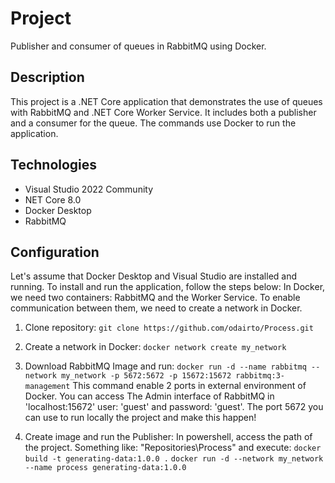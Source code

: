 # Project

Publisher and consumer of queues in RabbitMQ using Docker.

## Description

This project is a .NET Core application that demonstrates the use of queues with RabbitMQ and .NET Core Worker Service. It includes both a publisher and a consumer for the queue. The commands use Docker to run the application.

## Technologies
- Visual Studio 2022 Community
- NET Core 8.0
- Docker Desktop
- RabbitMQ

## Configuration
Let's assume that Docker Desktop and Visual Studio are installed and running. To install and run the application, follow the steps below:
In Docker, we need two containers: RabbitMQ and the Worker Service. To enable communication between them, we need to create a network in Docker.

1. Clone repository:
   `git clone https://github.com/odairto/Process.git`

2. Create a network in Docker:
`docker network create my_network`

3. Download RabbitMQ Image and run:
    `docker run -d --name rabbitmq --network my_network -p 5672:5672 -p 15672:15672 rabbitmq:3-management`
This command enable 2 ports in external environment of Docker. You can access The Admin interface of RabbitMQ in 'localhost:15672' user: 'guest' and password: 'guest'.
The port 5672 you can use to run locally the project and make this happen!

4. Create image and run the Publisher:
	In powershell, access the path of the project. Something like: "Repositories\Process" and execute:
	`docker build -t generating-data:1.0.0 .`
	`docker run -d --network my_network --name process generating-data:1.0.0`
	
	


    
